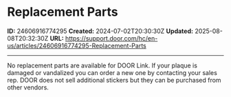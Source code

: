 # Replacement Parts

**ID:** 24606916774295
**Created:** 2024-07-02T20:30:30Z
**Updated:** 2025-08-08T20:32:30Z
**URL:** https://support.door.com/hc/en-us/articles/24606916774295-Replacement-Parts

---

<p><span style="font-weight: 400;">No replacement parts are available for DOOR Link. If your plaque is damaged or vandalized you can order a new one by contacting your sales rep. DOOR does not sell additional stickers but they can be purchased from other vendors. </span></p>
